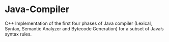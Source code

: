 # Java-Compiler
C++ Implementation of the first four phases of Java compiler (Lexical, Syntax, Semantic Analyzer and Bytecode Generation) for a subset of Java’s syntax rules.
